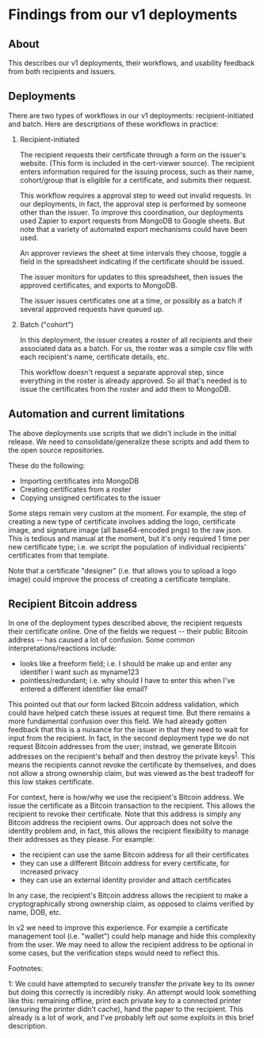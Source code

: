 
Findings from our v1 deployments
================================

About
-----
This describes our v1 deployments, their workflows, and usability feedback from both recipients and issuers.

Deployments
-----------

There are two types of workflows in our v1 deployments: recipient-initiated and batch. Here are descriptions of these workflows in practice:

1. Recipient-initiated

	The recipient requests their certificate through a form on the issuer's website. (This form is included in the cert-viewer source). The recipient enters information required for the issuing process, such as their name, cohort/group that is eligible for a certificate, and submits their request. 

	This workflow requires a approval step to weed out invalid requests. In our deployments, in fact, the approval step is performed by someone other than the issuer. To improve this coordination, our deployments used Zapier to export requests from MongoDB to Google sheets. But note that a variety of automated export mechanisms could have been used.

	An approver reviews the sheet at time intervals they choose, toggle a field in the spreadsheet indicating if the certificate should be issued. 

	The issuer monitors for updates to this spreadsheet, then issues the approved certificates, and exports to MongoDB.

    The issuer issues certificates one at a time, or possibly as a batch if several approved requests have queued up.

2. Batch ("cohort")

	In this deployment, the issuer creates a roster of all recipients and their associated data as a batch. For us, the roster was a simple csv file with each recipient's name, certificate details, etc. 

	This workflow doesn't request a separate approval step, since everything in the roster is already approved. So all that's needed is to issue the certificates from the roster and add them to MongoDB.

Automation and current limitations
----------------------------------

The above deployments use scripts that we didn't include in the initial release. We need to consolidate/generalize these scripts and add them to the open source repositories.

These do the following:

- Importing certificates into MongoDB
- Creating certificates from a roster
- Copying unsigned certificates to the issuer

Some steps remain very custom at the moment. For example, the step of creating a new type of certificate involves adding the logo, certificate image, and signature image (all base64-encoded pngs) to the raw json. This is tedious and manual at the moment, but it's only required 1 time per new certificate type; i.e. we script the population of individual recipients' certificates from that template.

Note that a certificate "designer" (i.e. that allows you to upload a logo image) could improve the process of creating a certificate template. 


Recipient Bitcoin address
-------------------------

In one of the deployment types described above, the recipient requests their certificate online. One of the fields we request -- their public Bitcoin address -- has caused a lot of confusion. Some common interpretations/reactions include:

- looks like a freeform field; i.e. I should be make up and enter any identifier I want such as myname123
- pointless/redundant; i.e. why should I have to enter this when I've entered a different identifier like email?

This pointed out that our form lacked Bitcoin address validation, which could have helped catch these issues at request time. But there remains a more fundamental confusion over this field. We had already gotten feedback that
this is a nuisance for the issuer in that they need to wait for input from the recipient. In fact, in the second deployment type we do not request Bitcoin addresses from the user; instead,
we generate Bitcoin addresses on the recipient's behalf and then destroy the private keys<sup>[1](#footnote1)</sup>. This means the recipients cannot revoke the certificate by themselves, and does not allow a strong ownership claim, but was viewed as the best tradeoff for this low stakes certificate.

For context, here is how/why we use the recipient's Bitcoin address. We issue the certificate as a Bitcoin transaction to the recipient. This allows the recipient to revoke their certificate. Note that this address is simply any Bitcoin address the recipient owns. Our approach does not solve the identity problem and, in fact, this allows the recipient flexibility to manage their addresses as they please. For example:

- the recipient can use the same Bitcoin address for all their certificates
- they can use a different Bitcoin address for every certificate, for increased privacy
- they can use an external identity provider and attach certificates

In any case, the recipient's Bitcoin address allows the recipient to make a cryptographically strong ownership claim, as opposed
to claims verified by name, DOB, etc.

In v2 we need to improve this experience. For example a certificate management tool (i.e. "wallet") could help manage and
hide this complexity from the user. We may need to allow the recipient address to be optional in some cases, but the
verification steps would need to reflect this.

Footnotes:

<a name="footnote1">1</a>: We could have attempted to securely transfer the private key to its owner but doing this correctly is incredibly risky. An attempt would look something like this: remaining offline, print each private key to a connected printer (ensuring the printer didn't cache), hand the paper to the recipient. This already is a lot of work, and I've probably left out some exploits in this brief description.
